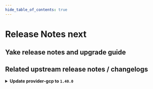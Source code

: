 ```yaml
---
hide_table_of_contents: true
---
```


# Release Notes next

## Yake release notes and upgrade guide

## Related upstream release notes / changelogs


<details>
<summary><b>Update provider-gcp to <code>1.40.0</code></b></summary>

# [gardener/gardener-extension-provider-gcp]

## ⚠️ Breaking Changes

- `[USER]` Remove redundant firewall rule `*-allow-external-access` that allowed traffic from all 0 by @kon-angelo [#876]
## 🏃 Others

- `[OPERATOR]` Check priority of firewall rules in integration tests by @kon-angelo [#877]
- `[OPERATOR]` Added validation to prevent IPv6-only/dual-stack clusters as they are not supported, yet. by @ScheererJ [#878]
- `[OPERATOR]` Update gardener/gardener to v1.105.0 by @hebelsan [#869]
- `[OPERATOR]` Updating CSI driver provisioner ClusterRole rules by @hebelsan [#867]
- `[OPERATOR]` Prevent unnecessary CNI side car containers for SNAT to upstream DNS servers by @ScheererJ [#868]
# [gardener/machine-controller-manager]

## ✨ New Features

- `[DEVELOPER]` MCM replaces the magic string `<<MACHINE_NAME>>` in user data with the name of the machine when it is bootstrapped. by @oliver-goetz [gardener/machine-controller-manager#919]
- `[DEVELOPER]` MCM adds the name of the machine to `node.gardener.cloud/machine-name` label of the corresponding node. by @oliver-goetz [gardener/machine-controller-manager#919]
## 🐛 Bug Fixes

- `[DEVELOPER]` Fixed bug that removed the shoot-- prefix from control cluster namespace for integration tests using the gardener local setup case by @thiyyakat [gardener/machine-controller-manager#935]
- `[OPERATOR]` Fixed a bug where failure of machine initialization caused label updates to not happen.  by @thiyyakat [gardener/machine-controller-manager#940]
- `[OPERATOR]` Fixed a bug where the `Unitialised` error code was blocking machine deletion by @rishabh-11 [gardener/machine-controller-manager#928]
## 🏃 Others

- `[DEVELOPER]` The following dependencies are updated:  
  - `k8s.io/*` : `v0.29.3` -> `v0.31.0` by @ary1992 [gardener/machine-controller-manager#938]
- `[OPERATOR]` golangci-lint will now be used as the linter instead of the older golint by @aaronfern [gardener/machine-controller-manager#929]
- `[OPERATOR]` Drain timeout is now correctly honored for Pod eviction during Machine Drain by @sssash18 [gardener/machine-controller-manager#920]
- `[OPERATOR]` Golang version used is now upgraded to `1.22.5` by @aaronfern [gardener/machine-controller-manager#929]
- `[OPERATOR]` `getVMStatus` always redirects to `InitiateDrain`. It also populates the node label on the machine object by checking `node.gardener.cloud/machine-name` label on the nodes.  by @thiyyakat [gardener/machine-controller-manager#940]
## 📖 Documentation

- `[OPERATOR]` Broken API doc links are now fixed by @rishabh-11 [gardener/machine-controller-manager#927]
# [gardener/machine-controller-manager-provider-gcp]

## 🏃 Others

- `[OPERATOR]` golangci-lint will now be used as the linter instead of the older golint by @aaronfern [gardener/machine-controller-manager-provider-gcp#127]
- `[USER]` Golang version updated to `1.22.5` by @rishabh-11 [gardener/machine-controller-manager-provider-gcp#126]
- `[DEVELOPER]` MCM can now retrieve the project ID from a "projectID" data key, allowing support for credential configurations that do not directly contain the project ID. One such case is a [workload identity credential configuration](https://cloud.google.com/iam/docs/workload-download-cred-and-grant-access). by @dimityrmirchev [gardener/machine-controller-manager-provider-gcp#130]

## Helm Charts
- admission-gcp-application: `europe-docker.pkg.dev/gardener-project/releases/charts/gardener/extensions/admission-gcp-application:v1.40.0`
- admission-gcp-runtime: `europe-docker.pkg.dev/gardener-project/releases/charts/gardener/extensions/admission-gcp-runtime:v1.40.0`
- provider-gcp: `europe-docker.pkg.dev/gardener-project/releases/charts/gardener/extensions/provider-gcp:v1.40.0`
## Docker Images
- gardener-extension-admission-gcp: `europe-docker.pkg.dev/gardener-project/releases/gardener/extensions/admission-gcp:v1.40.0`
- gardener-extension-provider-gcp: `europe-docker.pkg.dev/gardener-project/releases/gardener/extensions/provider-gcp:v1.40.0`


</details>
